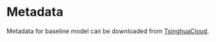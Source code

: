 # Metadata

Metadata for baseline model can be downloaded from [TsinghuaCloud](https://cloud.tsinghua.edu.cn/d/99e1c0805eb64736af95/).
